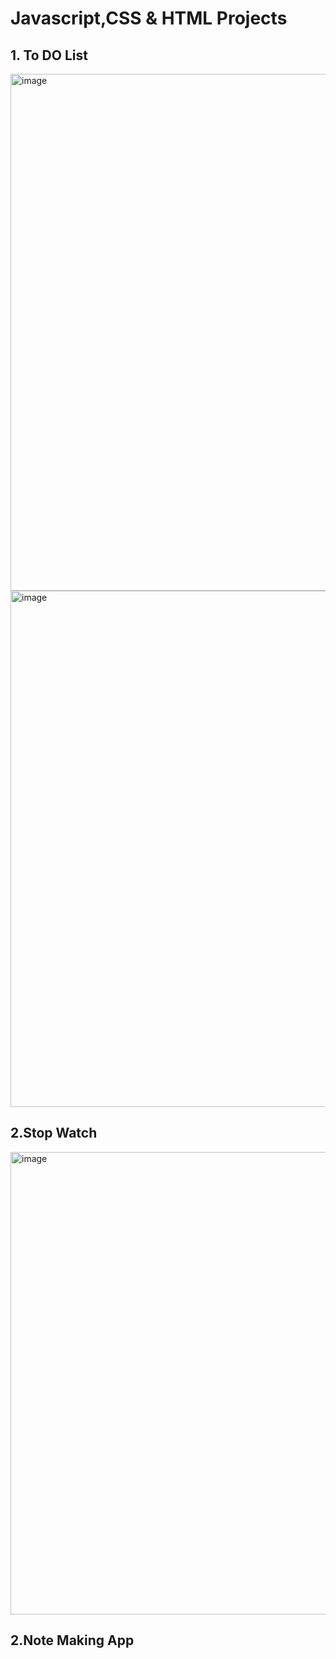 # Javascript,CSS & HTML Projects

<h2> 1. To DO List </h2>
<img width="827" alt="image" src="https://user-images.githubusercontent.com/86191708/210140337-329c7ab6-d7d4-4cc1-97f1-92dbf97fd158.png">
<img width="826" alt="image" src="https://user-images.githubusercontent.com/86191708/210140376-67d0329d-b1fd-4aee-9942-9c125c525e05.png">
<br>
<h2> 2.Stop Watch</h2>
<img width="740" alt="image" src="https://user-images.githubusercontent.com/86191708/211071464-e190217b-fd52-4c66-8ad3-6154e1c78bcd.png">
<h2>2.Note Making App</h2>
